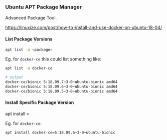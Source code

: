 ### Ubuntu APT Package Manager

Advanced Package Tool.

https://linuxize.com/post/how-to-install-and-use-docker-on-ubuntu-18-04/

#### List Package Versions

```bash
apt list -a <package>
```

Eg. for `docker-ce` this could list something like:

```bash
apt list -a docker-ce

# output
docker-ce/bionic 5:18.09.7~3-0~ubuntu-bionic amd64
docker-ce/bionic 5:18.09.6~3-0~ubuntu-bionic amd64
docker-ce/bionic 5:18.09.5~3-0~ubuntu-bionic amd64
```

#### Install Specific Package Version

apt install <package>=<version>

Eg. for `docker-ce`:

```bash
apt install docker-ce=5:18.09.6~3-0~ubuntu-bionic
```
